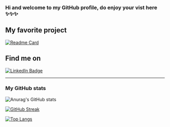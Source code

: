 ### Hi and welcome to my GitHub profile, do enjoy your vist here ✨✨✨

## My favorite project
[![Readme Card](https://github-readme-stats.vercel.app/api/pin/?username=NoAtmosphere0&repo=portfolio_website&theme=prussian)](https://github.com/NoAtmosphere0/portfolio_website)



## Find me on
<div id="badges">
  <a href="https://www.linkedin.com/in/long-dang1109/">
    <img src="https://img.shields.io/badge/LinkedIn-blue?style=for-the-badge&logo=linkedin&logoColor=white" alt="LinkedIn Badge"/>
  </a>
</div>

____
### My GitHub stats
![Anurag's GitHub stats](https://github-readme-stats.vercel.app/api?username=NoAtmosphere0&theme=prussian&show_icons=true&hide_border=true)

[![GitHub Streak](http://github-readme-streak-stats.herokuapp.com?user=NoAtmosphere0&theme=prussian&hide_border=true&date_format=j%20M%5B%20Y%5D)](https://git.io/streak-stats)

[![Top Langs](https://github-readme-stats.vercel.app/api/top-langs/?username=NoAtmosphere0&layout=compact&theme=prussian)](https://github.com/anuraghazra/github-readme-stats)


<!--
**NoAtmosphere0/NoAtmosphere0** is a ✨ _special_ ✨ repository because its `README.md` (this file) appears on your GitHub profile.

Here are some ideas to get you started:

- 🔭 I’m currently working on ...
- 🌱 I’m currently learning ...
- 👯 I’m looking to collaborate on ...
- 🤔 I’m looking for help with ...
- 💬 Ask me about ...
- 📫 How to reach me: ...
- 😄 Pronouns: ...
- ⚡ Fun fact: ...
-->
